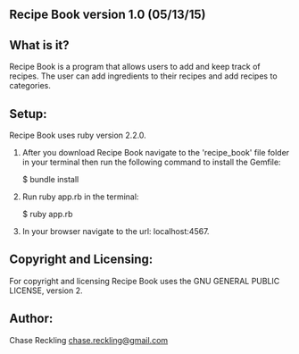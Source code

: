Recipe Book version 1.0 (05/13/15)
-------------------

What is it?
-----------

Recipe Book is a program that allows users to add and keep track of recipes. The user can add ingredients to their recipes and add recipes to categories.

Setup:
------

Recipe Book uses ruby version 2.2.0.

1. After you download Recipe Book navigate to the 'recipe_book' file folder in your terminal then run the following command to install the Gemfile:

   $ bundle install

2. Run ruby app.rb in the terminal:

   $ ruby app.rb

3. In your browser navigate to the url: localhost:4567.

Copyright and Licensing:
------------------------

For copyright and licensing Recipe Book uses the GNU GENERAL PUBLIC LICENSE, version 2.

Author:
-------

Chase Reckling chase.reckling@gmail.com
